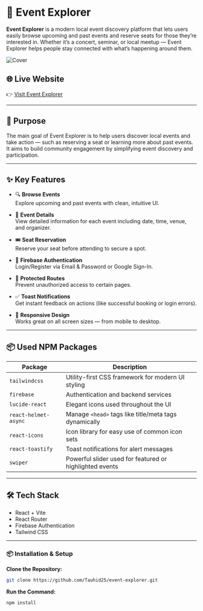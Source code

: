 # 🎉 Event Explorer

**Event Explorer** is a modern local event discovery platform that lets users easily browse upcoming and past events and reserve seats for those they’re interested in. Whether it’s a concert, seminar, or local meetup — Event Explorer helps people stay connected with what’s happening around them.


<!-- Project Photo -->
![Cover](https://i.ibb.co/BHyfxNwk/event-explorer.png)


## 🌐 Live Website

👉 [Visit Event Explorer](https://event-explorer-by-tauhid.netlify.app/)

---

## 🎯 Purpose

The main goal of Event Explorer is to help users discover local events and take action — such as reserving a seat or learning more about past events. It aims to build community engagement by simplifying event discovery and participation.

---

## ✨ Key Features

- 🔍 **Browse Events**  
  Explore upcoming and past events with clean, intuitive UI.

- 📅 **Event Details**  
  View detailed information for each event including date, time, venue, and organizer.

- 🎟️ **Seat Reservation**  
  Reserve your seat before attending to secure a spot.

- 🔐 **Firebase Authentication**  
  Login/Register via Email & Password or Google Sign-In.

- 🚫 **Protected Routes**  
  Prevent unauthorized access to certain pages.

- ✅ **Toast Notifications**  
  Get instant feedback on actions (like successful booking or login errors).

- 📱 **Responsive Design**  
  Works great on all screen sizes — from mobile to desktop.

---

## 📦 Used NPM Packages

| Package               | Description                                             |
|-----------------------|---------------------------------------------------------|
| `tailwindcss`         | Utility-first CSS framework for modern UI styling       |
| `firebase`            | Authentication and backend services                     |
| `lucide-react`        | Elegant icons used throughout the UI                    |
| `react-helmet-async`  | Manage `<head>` tags like title/meta tags dynamically   |
| `react-icons`         | Icon library for easy use of common icon sets           |
| `react-toastify`      | Toast notifications for alert messages                  |
| `swiper`              | Powerful slider used for featured or highlighted events |

---

## 🛠️ Tech Stack

- React + Vite
- React Router
- Firebase Authentication
- Tailwind CSS

---





### 📦 **Installation & Setup**

 **Clone the Repository:**

   ```bash
   git clone https://github.com/Tauhid25/event-explorer.git
   ```
 **Run the Command:**

   ```bash
   npm install

   ```
